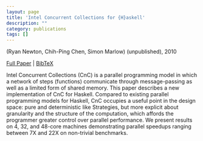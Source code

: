 ```yaml
---
layout: page
title: 'Intel Concurrent Collections for {H}askell'
description: ""
category: publications
tags: []
---
```

(Ryan Newton, Chih-Ping Chen, Simon Marlow) (unpublished), 2010

<a href="http://simonmar.github.io/bib/papers/haskell_cnc_draft_submission.pdf">Full Paper</a> | <a href="cnc-2010.bib">BibTeX</a>

Intel Concurrent Collections (CnC) is a parallel programming
model in which a network of steps (functions) communicate
through message-passing as well as a limited form of shared memory.
This paper describes a new implementation of CnC for Haskell.
Compared to existing parallel programming models for Haskell,
CnC occupies a useful point in the design space: pure and deterministic
like Strategies, but more explicit about granularity and
the structure of the computation, which affords the programmer
greater control over parallel performance. We present results on 4,
32, and 48-core machines demonstrating parallel speedups ranging
between 7X and 22X on non-trivial benchmarks.
